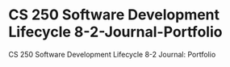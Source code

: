 # CS 250 Software Development Lifecycle 8-2-Journal-Portfolio
CS 250 Software Development Lifecycle 8-2 Journal: Portfolio

